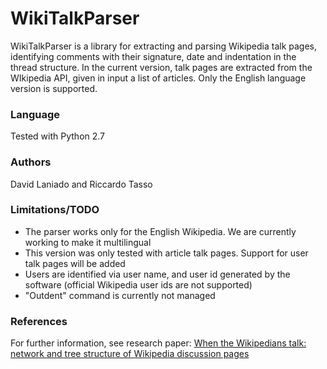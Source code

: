 WikiTalkParser
==============

WikiTalkParser is a library for extracting and parsing Wikipedia talk pages, 
identifying comments with their signature, date and indentation in the thread 
structure.
In the current version, talk pages are extracted from the WIkipedia API, given 
in input a list of articles. Only the English language version is supported.

### Language
Tested with Python 2.7

### Authors
David Laniado and Riccardo Tasso

### Limitations/TODO
* The parser works only for the English Wikipedia. We are currently working to make it multilingual
* This version was only tested with article talk pages. Support for user talk pages will be added
* Users are identified via user name, and user id generated by the software (official Wikipedia user ids are not supported)
* "Outdent" command is currently not managed

### References
For further information, see research paper: 
[When the Wikipedians talk: network and tree structure of Wikipedia discussion 
pages](http://airwiki.ws.dei.polimi.it/index.php/When_the_Wikipedians_Talk)
